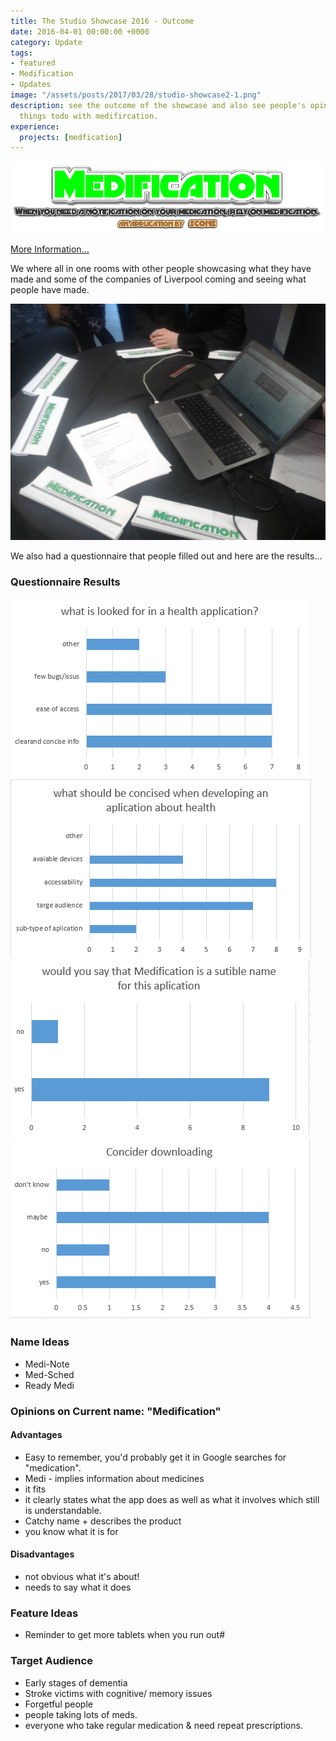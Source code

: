 ```yaml
---
title: The Studio Showcase 2016 - Outcome
date: 2016-04-01 00:00:00 +0000
category: Update
tags:
- featured
- Medification
- Updates
image: "/assets/posts/2017/03/28/studio-showcase2-1.png"
description: see the outcome of the showcase and also see people's opinions of diferent
  things todo with medifircation.
experience:
  projects: [medfication]
---
```

![/assets/posts/2017/02/10/medification-with-slogon-3.png](/assets/posts/2017/02/10/medification-with-slogon-3.png)

[](https://10trowc.wordpress.com/?attachment_id=668)

[More Information...](http://thestudioliverpool.uk/event/studio-showcase-2016/)

We where all in one rooms with other people showcasing what they have made and some of the companies of Liverpool coming and seeing what people have made.

![/assets/posts/2017/02/10/20160331_164630 (1).jpg](/assets/posts/2017/02/10/20160331_164630%20(1).jpg)

We also had a questionnaire that people filled out and here are the results...

### Questionnaire Results

![/assets/posts/2017/02/10/q1.png](/assets/posts/2017/02/10/q1.png)![/assets/posts/2017/02/10/q3.png](/assets/posts/2017/02/10/q3.png)![/assets/posts/2017/02/10/q4.png](/assets/posts/2017/02/10/q4.png)![/assets/posts/2017/02/10/downlaod.png](/assets/posts/2017/02/10/downlaod.png)

[](https://10trowc.wordpress.com/2016/04/01/the-studio-showcase-2016-outcome/q1/)

### Name Ideas

*   Medi-Note
*   Med-Sched
*   Ready Medi

### Opinions on Current name: "Medification"

#### Advantages

*   Easy to remember, you'd probably get it in Google searches for "medication".
*   Medi - implies information about medicines
*   it fits
*   it clearly states what the app does as well as what it involves which still is understandable.
*   Catchy name + describes the product
*   you know what it is for

#### Disadvantages

*   not obvious what it's about!
*   needs to say what it does

### Feature Ideas

*   Reminder to get more tablets when you run out#

### Target Audience

*   Early stages of dementia
*   Stroke victims with cognitive/ memory issues
*   Forgetful people
*   people taking lots of meds.
*   everyone who take regular medication & need repeat prescriptions.
